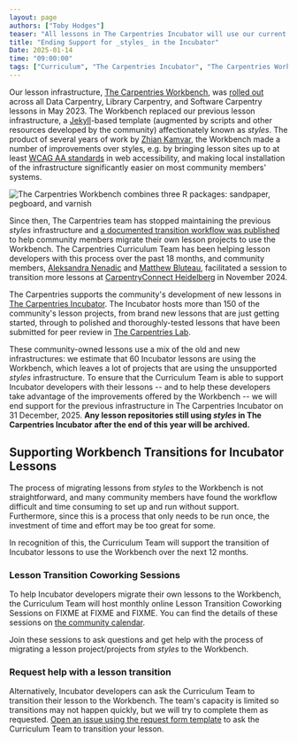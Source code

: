 ```yaml
---
layout: page
authors: ["Toby Hodges"]
teaser: "All lessons in The Carpentries Incubator will use our current lesson infrastructure by the end of 2025"
title: "Ending Support for _styles_ in the Incubator"
Date: 2025-01-14
time: "09:00:00"
tags: ["Curriculum", "The Carpentries Incubator", "The Carpentries Workbench"]
---
```


Our lesson infrastructure, [The Carpentries Workbench](https://carpentries.github.io/workbench/), was [rolled out](/blog/2023/08/celebrating-carpentries-workbench/) across all Data Carpentry, Library Carpentry, and Software Carpentry lessons in May 2023.
The Workbench replaced our previous lesson infrastructure, a [Jekyll](https://jekyllrb.com/)-based template (augmented by scripts and other resources developed by the community) affectionately known as _styles_.
The product of several years of work by [Zhian Kamvar](https://zkamvar.netlify.app/), the Workbench made a number of improvements over styles, e.g. by bringing lesson sites up to at least [WCAG AA standards](https://www.w3.org/WAI/WCAG2AA-Conformance) in web accessibility, and making local installation of the infrastructure significantly easier on most community members' systems.

![The Carpentries Workbench combines three R packages: sandpaper, pegboard, and varnish](/blog/2025/01/img/workbench-hex-collection.jpeg)

Since then, The Carpentries team has stopped maintaining the previous _styles_ infrastructure and [a documented transition workflow was published](https://carpentries.github.io/sandpaper-docs/migrating-from-styles.html) to help community members migrate their own lesson projects to use the Workbench.
The Carpentries Curriculum Team has been helping lesson developers with this process over the past 18 months, and community members, [Aleksandra Nenadic](https://github.com/anenadic) and [Matthew Bluteau](https://github.com/bielsnohr), facilitated a session to transition more lessons at [CarpentryConnect Heidelberg](https://biont-training.eu/CarpentryConnect2024.html) in November 2024.

The Carpentries supports the community's development of new lessons in [The Carpentries Incubator](https://carpentries-incubator.org/).
The Incubator hosts more than 150 of the community's lesson projects, from brand new lessons that are just getting started, through to polished and thoroughly-tested lessons that have been submitted for peer review in [The Carpentries Lab](https://carpentries-lab.org/).

These community-owned lessons use a mix of the old and new infrastructures: we estimate that 60 Incubator lessons are using the Workbench, which leaves a lot of projects that are using the unsupported _styles_ infrastructure.
To ensure that the Curriculum Team is able to support Incubator developers with their lessons -- and to help these developers take advantage of the improvements offered by the Workbench -- we will end support for the previous infrastructure in The Carpentries Incubator on 31 December, 2025.
**Any lesson repositories still using _styles_ in The Carpentries Incubator after the end of this year will be archived.**

## Supporting Workbench Transitions for Incubator Lessons
The process of migrating lessons from _styles_ to the Workbench is not straightforward, and many community members have found the workflow difficult and time consuming to set up and run without support.
Furthermore, since this is a process that only needs to be run once, the investment of time and effort may be too great for some.

In recognition of this, the Curriculum Team will support the transition of Incubator lessons to use the Workbench over the next 12 months.

### Lesson Transition Coworking Sessions
To help Incubator developers migrate their own lessons to the Workbench, the Curriculum Team will host monthly online Lesson Transition Coworking Sessions on FIXME at FIXME and FIXME. 
You can find the details of these sessions on [the community calendar](https://carpentries.org/community/events/).

Join these sessions to ask questions and get help with the process of migrating a lesson project/projects from _styles_ to the Workbench.

### Request help with a lesson transition
Alternatively, Incubator developers can ask the Curriculum Team to transition their lesson to the Workbench.
The team's capacity is limited so transitions may not happen quickly, but we will try to complete them as requested.
[Open an issue using the request form template](FIXME) to ask the Curriculum Team to transition your lesson.
